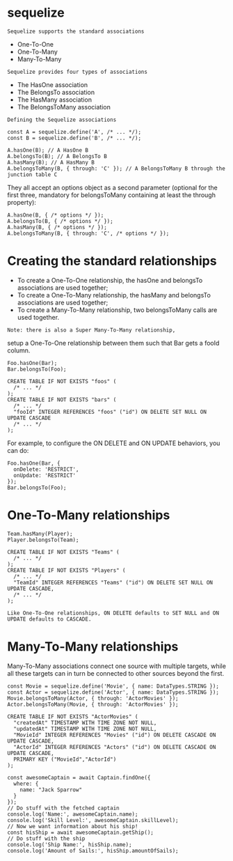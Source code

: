 # sequelize

`Sequelize supports the standard associations`

-  One-To-One
-  One-To-Many
-  Many-To-Many

`Sequelize provides four types of associations`

- The HasOne association
- The BelongsTo association
- The HasMany association
- The BelongsToMany association

`Defining the Sequelize associations`

```
const A = sequelize.define('A', /* ... */);
const B = sequelize.define('B', /* ... */);

A.hasOne(B); // A HasOne B
A.belongsTo(B); // A BelongsTo B
A.hasMany(B); // A HasMany B
A.belongsToMany(B, { through: 'C' }); // A BelongsToMany B through the junction table C
```

They all accept an options object as a second parameter (optional for the first three, mandatory for belongsToMany containing at least the through property):
```
A.hasOne(B, { /* options */ });
A.belongsTo(B, { /* options */ });
A.hasMany(B, { /* options */ });
A.belongsToMany(B, { through: 'C', /* options */ });
```

# Creating the standard relationships
- To create a One-To-One relationship, the hasOne and belongsTo associations are used together;
- To create a One-To-Many relationship, the hasMany and belongsTo associations are used together;
- To create a Many-To-Many relationship, two belongsToMany calls are used together.

`Note: there is also a Super Many-To-Many relationship,`

setup a One-To-One relationship between them such that Bar gets a fooId column.

```
Foo.hasOne(Bar);
Bar.belongsTo(Foo);

```
```
CREATE TABLE IF NOT EXISTS "foos" (
  /* ... */
);
CREATE TABLE IF NOT EXISTS "bars" (
  /* ... */
  "fooId" INTEGER REFERENCES "foos" ("id") ON DELETE SET NULL ON UPDATE CASCADE
  /* ... */
);
```

For example, to configure the ON DELETE and ON UPDATE behaviors, you can do:

```
Foo.hasOne(Bar, {
  onDelete: 'RESTRICT',
  onUpdate: 'RESTRICT'
});
Bar.belongsTo(Foo);
```

# One-To-Many relationships
```
Team.hasMany(Player);
Player.belongsTo(Team);
```

```
CREATE TABLE IF NOT EXISTS "Teams" (
  /* ... */
);
CREATE TABLE IF NOT EXISTS "Players" (
  /* ... */
  "TeamId" INTEGER REFERENCES "Teams" ("id") ON DELETE SET NULL ON UPDATE CASCADE,
  /* ... */
);
```

`Like One-To-One relationships, ON DELETE defaults to SET NULL and ON UPDATE defaults to CASCADE.`

# Many-To-Many relationships

Many-To-Many associations connect one source with multiple targets, while all these targets can in turn be connected to other sources beyond the first.

```
const Movie = sequelize.define('Movie', { name: DataTypes.STRING });
const Actor = sequelize.define('Actor', { name: DataTypes.STRING });
Movie.belongsToMany(Actor, { through: 'ActorMovies' });
Actor.belongsToMany(Movie, { through: 'ActorMovies' });
```

```
CREATE TABLE IF NOT EXISTS "ActorMovies" (
  "createdAt" TIMESTAMP WITH TIME ZONE NOT NULL,
  "updatedAt" TIMESTAMP WITH TIME ZONE NOT NULL,
  "MovieId" INTEGER REFERENCES "Movies" ("id") ON DELETE CASCADE ON UPDATE CASCADE,
  "ActorId" INTEGER REFERENCES "Actors" ("id") ON DELETE CASCADE ON UPDATE CASCADE,
  PRIMARY KEY ("MovieId","ActorId")
);
```

```
const awesomeCaptain = await Captain.findOne({
  where: {
    name: "Jack Sparrow"
  }
});
// Do stuff with the fetched captain
console.log('Name:', awesomeCaptain.name);
console.log('Skill Level:', awesomeCaptain.skillLevel);
// Now we want information about his ship!
const hisShip = await awesomeCaptain.getShip();
// Do stuff with the ship
console.log('Ship Name:', hisShip.name);
console.log('Amount of Sails:', hisShip.amountOfSails);
```

